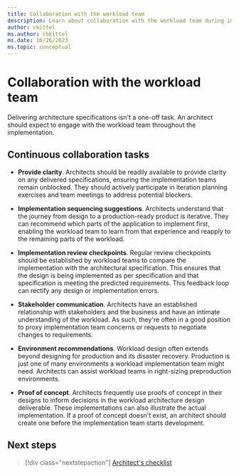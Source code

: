 ```yaml
---
title: Collaboration with the workload team
description: Learn about collaboration with the workload team during implementation.
author: ckittel
ms.author: chkittel
ms.date: 10/26/2023
ms.topic: conceptual
---
```


# Collaboration with the workload team

Delivering architecture specifications isn't a one-off task. An architect should expect to engage with the workload team throughout the implementation.

## Continuous collaboration tasks

- **Provide clarity**. Architects should be readily available to provide clarity on any delivered specifications, ensuring the implementation teams remain unblocked. They should actively participate in iteration planning exercises and team meetings to address potential blockers.

- **Implementation sequencing suggestions**. Architects understand that the journey from design to a production-ready product is iterative. They can recommend which parts of the application to implement first, enabling the workload team to learn from that experience and reapply to the remaining parts of the workload.

- **Implementation review checkpoints**. Regular review checkpoints should be established by workload teams to compare the implementation with the architectural specification. This ensures that the design is being implemented as per specification and that specification is meeting the predicted requirements. This feedback loop can rectify any design or implementation errors.

- **Stakeholder communication**. Architects have an established relationship with stakeholders and the business and have an intimate understanding of the workload. As such, they're often in a good position to proxy implementation team concerns or requests to negotiate changes to requirements.

- **Environment recommendations**. Workload design often extends beyond designing for production and its disaster recovery. Production is just one of many environments a workload implementation team might need. Architects can assist workload teams in right-sizing preproduction environments.

- **Proof of concept**. Architects frequently use proofs of concept in their designs to inform decisions in the workload architecture design deliverable. These implementations can also illustrate the actual implementation. If a proof of concept doesn't exist, an architect should create one before the implementation team starts development.

## Next steps

> [!div class="nextstepaction"]
> [Architect's checklist](checklist.md)
